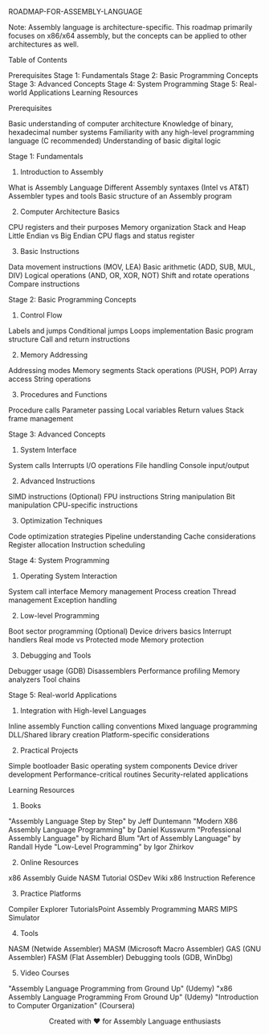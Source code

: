 ROADMAP-FOR-ASSEMBLY-LANGUAGE

Note: Assembly language is architecture-specific. This roadmap primarily focuses on x86/x64 assembly, but the concepts can be applied to other architectures as well.

Table of Contents

Prerequisites
Stage 1: Fundamentals
Stage 2: Basic Programming Concepts
Stage 3: Advanced Concepts
Stage 4: System Programming
Stage 5: Real-world Applications
Learning Resources

Prerequisites

Basic understanding of computer architecture
Knowledge of binary, hexadecimal number systems
Familiarity with any high-level programming language (C recommended)
Understanding of basic digital logic

Stage 1: Fundamentals
1. Introduction to Assembly

What is Assembly Language
Different Assembly syntaxes (Intel vs AT&T)
Assembler types and tools
Basic structure of an Assembly program

2. Computer Architecture Basics

CPU registers and their purposes
Memory organization
Stack and Heap
Little Endian vs Big Endian
CPU flags and status register

3. Basic Instructions

Data movement instructions (MOV, LEA)
Basic arithmetic (ADD, SUB, MUL, DIV)
Logical operations (AND, OR, XOR, NOT)
Shift and rotate operations
Compare instructions

Stage 2: Basic Programming Concepts
1. Control Flow

Labels and jumps
Conditional jumps
Loops implementation
Basic program structure
Call and return instructions

2. Memory Addressing

Addressing modes
Memory segments
Stack operations (PUSH, POP)
Array access
String operations

3. Procedures and Functions

Procedure calls
Parameter passing
Local variables
Return values
Stack frame management

Stage 3: Advanced Concepts
1. System Interface

System calls
Interrupts
I/O operations
File handling
Console input/output

2. Advanced Instructions

SIMD instructions (Optional)
FPU instructions
String manipulation
Bit manipulation
CPU-specific instructions

3. Optimization Techniques

Code optimization strategies
Pipeline understanding
Cache considerations
Register allocation
Instruction scheduling

Stage 4: System Programming
1. Operating System Interaction

System call interface
Memory management
Process creation
Thread management
Exception handling

2. Low-level Programming

Boot sector programming (Optional)
Device drivers basics
Interrupt handlers
Real mode vs Protected mode
Memory protection

3. Debugging and Tools

Debugger usage (GDB)
Disassemblers
Performance profiling
Memory analyzers
Tool chains

Stage 5: Real-world Applications
1. Integration with High-level Languages

Inline assembly
Function calling conventions
Mixed language programming
DLL/Shared library creation
Platform-specific considerations

2. Practical Projects

Simple bootloader
Basic operating system components
Device driver development
Performance-critical routines
Security-related applications

Learning Resources
1. Books

"Assembly Language Step by Step" by Jeff Duntemann
"Modern X86 Assembly Language Programming" by Daniel Kusswurm
"Professional Assembly Language" by Richard Blum
"Art of Assembly Language" by Randall Hyde
"Low-Level Programming" by Igor Zhirkov

2. Online Resources

x86 Assembly Guide
NASM Tutorial
OSDev Wiki
x86 Instruction Reference

3. Practice Platforms

Compiler Explorer
TutorialsPoint Assembly Programming
MARS MIPS Simulator

4. Tools

NASM (Netwide Assembler)
MASM (Microsoft Macro Assembler)
GAS (GNU Assembler)
FASM (Flat Assembler)
Debugging tools (GDB, WinDbg)

5. Video Courses

"Assembly Language Programming from Ground Up" (Udemy)
"x86 Assembly Language Programming From Ground Up" (Udemy)
"Introduction to Computer Organization" (Coursera)


<div align="center">
Created with ❤️ for Assembly Language enthusiasts
</div>
